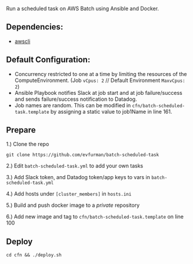 Run a scheduled task on AWS Batch using Ansible and Docker.

## Dependencies:

- [awscli](https://aws.amazon.com/cli/)

## Default Configuration:

* Concurrency restricted to one at a time by limiting the resources of the ComputeEnvironment. (Job `vCpus: 2` // Default Environment `MaxvCpus: 2`)
* Ansible Playbook notifies Slack at job start and at job failure/success and sends failure/success notification to Datadog.
* Job names are random. This can be modified in `cfn/batch-scheduled-task.template` by assigning a static value to job1Name in line 161.

## Prepare

1.) Clone the repo

`git clone https://github.com/evfurman/batch-scheduled-task`

2.) Edit `batch-scheduled-task.yml` to add your own tasks

3.) Add Slack token, and Datadog token/app keys to vars in `batch-scheduled-task.yml`

4.) Add hosts under `[cluster_members]` in `hosts.ini`

5.) Build and push docker image to a *private* repository

6.) Add new image and tag to `cfn/batch-scheduled-task.template` on line 100

## Deploy

`cd cfn && ./deploy.sh`
